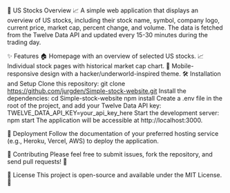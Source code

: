 🚀 US Stocks Overview 📈
A simple web application that displays an overview of US stocks, including their stock name, symbol, company logo, current price, market cap, percent change, and volume. The data is fetched from the Twelve Data API and updated every 15-30 minutes during the trading day.

✨ Features
🏠 Homepage with an overview of selected US stocks.
📈 Individual stock pages with historical market cap chart.
📱 Mobile-responsive design with a hacker/underworld-inspired theme.
🛠️ Installation and Setup
Clone this repository:
git clone https://github.com/jurgden/Simple-stock-website.git
Install the dependencies:
cd Simple-stock-website
npm install
Create a .env file in the root of the project, and add your Twelve Data API key:
TWELVE_DATA_API_KEY=your_api_key_here
Start the development server:
npm start
The application will be accessible at http://localhost:3000.

🚀 Deployment
Follow the documentation of your preferred hosting service (e.g., Heroku, Vercel, AWS) to deploy the application.

🤝 Contributing
Please feel free to submit issues, fork the repository, and send pull requests! 🤗

📜 License
This project is open-source and available under the MIT License. 📝


